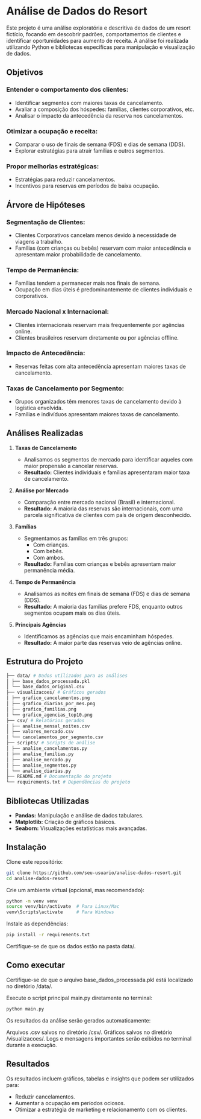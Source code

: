 # Análise de Dados do Resort

Este projeto é uma análise exploratória e descritiva de dados de um resort fictício, focando em descobrir padrões, comportamentos de clientes e identificar oportunidades para aumento de receita. A análise foi realizada utilizando Python e bibliotecas específicas para manipulação e visualização de dados.

## Objetivos

### Entender o comportamento dos clientes:
- Identificar segmentos com maiores taxas de cancelamento.
- Avaliar a composição dos hóspedes: famílias, clientes corporativos, etc.
- Analisar o impacto da antecedência da reserva nos cancelamentos.

### Otimizar a ocupação e receita:
- Comparar o uso de finais de semana (FDS) e dias de semana (DDS).
- Explorar estratégias para atrair famílias e outros segmentos.

### Propor melhorias estratégicas:
- Estratégias para reduzir cancelamentos.
- Incentivos para reservas em períodos de baixa ocupação.

## Árvore de Hipóteses

### Segmentação de Clientes:
- Clientes Corporativos cancelam menos devido à necessidade de viagens a trabalho.
- Famílias (com crianças ou bebês) reservam com maior antecedência e apresentam maior probabilidade de cancelamento.

### Tempo de Permanência:
- Famílias tendem a permanecer mais nos finais de semana.
- Ocupação em dias úteis é predominantemente de clientes individuais e corporativos.

### Mercado Nacional x Internacional:
- Clientes internacionais reservam mais frequentemente por agências online.
- Clientes brasileiros reservam diretamente ou por agências offline.

### Impacto de Antecedência:
- Reservas feitas com alta antecedência apresentam maiores taxas de cancelamento.

### Taxas de Cancelamento por Segmento:
- Grupos organizados têm menores taxas de cancelamento devido à logística envolvida.
- Famílias e indivíduos apresentam maiores taxas de cancelamento.

## Análises Realizadas

1. **Taxas de Cancelamento**
   - Analisamos os segmentos de mercado para identificar aqueles com maior propensão a cancelar reservas.
   - **Resultado:** Clientes individuais e famílias apresentaram maior taxa de cancelamento.

2. **Análise por Mercado**
   - Comparação entre mercado nacional (Brasil) e internacional.
   - **Resultado:** A maioria das reservas são internacionais, com uma parcela significativa de clientes com país de origem desconhecido.

3. **Famílias**
   - Segmentamos as famílias em três grupos:
     - Com crianças.
     - Com bebês.
     - Com ambos.
   - **Resultado:** Famílias com crianças e bebês apresentam maior permanência média.

4. **Tempo de Permanência**
   - Analisamos as noites em finais de semana (FDS) e dias de semana (DDS).
   - **Resultado:** A maioria das famílias prefere FDS, enquanto outros segmentos ocupam mais os dias úteis.

5. **Principais Agências**
   - Identificamos as agências que mais encaminham hóspedes.
   - **Resultado:** A maior parte das reservas veio de agências online.

## Estrutura do Projeto

```bash
├── data/ # Dados utilizados para as análises 
│ ├── base_dados_processada.pkl 
│ └── base_dados_original.csv 
├── visualizacoes/ # Gráficos gerados 
│ ├── grafico_cancelamentos.png 
│ ├── grafico_diarias_por_mes.png 
│ ├── grafico_familias.png 
│ └── grafico_agencias_top10.png 
├── csv/ # Relatórios gerados 
│ ├── analise_mensal_noites.csv 
│ ├── valores_mercado.csv 
│ └── cancelamentos_por_segmento.csv 
├── scripts/ # Scripts de análise 
│ ├── analise_cancelamentos.py 
│ ├── analise_familias.py 
│ ├── analise_mercado.py 
│ ├── analise_segmentos.py 
│ └── analise_diarias.py 
├── README.md # Documentação do projeto 
└── requirements.txt # Dependências do projeto
```


## Bibliotecas Utilizadas
- **Pandas:** Manipulação e análise de dados tabulares.
- **Matplotlib:** Criação de gráficos básicos.
- **Seaborn:** Visualizações estatísticas mais avançadas.

## Instalação

Clone este repositório:

```bash
git clone https://github.com/seu-usuario/analise-dados-resort.git
cd analise-dados-resort
```

Crie um ambiente virtual (opcional, mas recomendado):

```bash
python -m venv venv
source venv/bin/activate  # Para Linux/Mac
venv\Scripts\activate     # Para Windows
```

Instale as dependências:

```bash
pip install -r requirements.txt
```

Certifique-se de que os dados estão na pasta data/.

## Como executar

Certifique-se de que o arquivo base_dados_processada.pkl está localizado no diretório /data/.

Execute o script principal main.py diretamente no terminal:

```bash
python main.py
```

Os resultados da análise serão gerados automaticamente:

Arquivos .csv salvos no diretório /csv/.
Gráficos salvos no diretório /visualizacoes/.
Logs e mensagens importantes serão exibidos no terminal durante a execução.

## Resultados
Os resultados incluem gráficos, tabelas e insights que podem ser utilizados para:

- Reduzir cancelamentos.
- Aumentar a ocupação em períodos ociosos.
- Otimizar a estratégia de marketing e relacionamento com os clientes.



